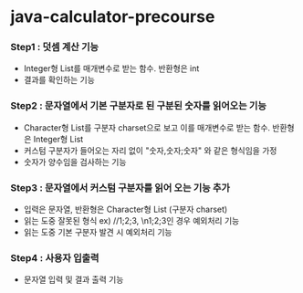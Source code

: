 # java-calculator-precourse

### Step1 : 덧셈 계산 기능
* Integer형 List를 매개변수로 받는 함수. 반환형은 int
* 결과를 확인하는 기능

### Step2 : 문자열에서 기본 구분자로 된 구분된 숫자를 읽어오는 기능
* Character형 List를 구분자 charset으로 보고 이를 매개변수로 받는 함수. 반환형은 Integer형 List
* 커스텀 구분자가 들어오는 자리 없이 "숫자,숫자;숫자" 와 같은 형식임을 가정
* 숫자가 양수임을 검사하는 기능

### Step3 : 문자열에서 커스텀 구분자를 읽어 오는 기능 추가
* 입력은 문자열, 반환형은 Character형 List (구분자 charset)
* 읽는 도중 잘못된 형식 ex) //1;2;3, \n1;2;3인 경우 예외처리 기능
* 읽는 도중 기본 구분자 발견 시 예외처리 기능

### Step4 : 사용자 입출력
* 문자열 입력 및 결과 출력 기능